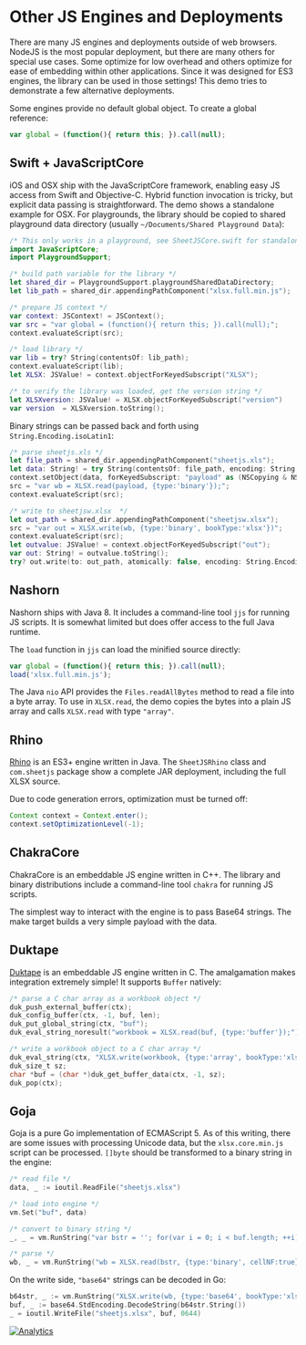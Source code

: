 # Other JS Engines and Deployments

There are many JS engines and deployments outside of web browsers. NodeJS is the
most popular deployment, but there are many others for special use cases.  Some
optimize for low overhead and others optimize for ease of embedding within other
applications.  Since it was designed for ES3 engines, the library can be used in
those settings!  This demo tries to demonstrate a few alternative deployments.

Some engines provide no default global object.  To create a global reference:

```js
var global = (function(){ return this; }).call(null);
```


## Swift + JavaScriptCore

iOS and OSX ship with the JavaScriptCore framework, enabling easy JS access from
Swift and Objective-C.  Hybrid function invocation is tricky, but explicit data
passing is straightforward.  The demo shows a standalone example for OSX.  For
playgrounds, the library should be copied to shared playground data directory
(usually `~/Documents/Shared Playground Data`):

```swift
/* This only works in a playground, see SheetJSCore.swift for standalone use */
import JavaScriptCore;
import PlaygroundSupport;

/* build path variable for the library */
let shared_dir = PlaygroundSupport.playgroundSharedDataDirectory;
let lib_path = shared_dir.appendingPathComponent("xlsx.full.min.js");

/* prepare JS context */
var context: JSContext! = JSContext();
var src = "var global = (function(){ return this; }).call(null);";
context.evaluateScript(src);

/* load library */
var lib = try? String(contentsOf: lib_path);
context.evaluateScript(lib);
let XLSX: JSValue! = context.objectForKeyedSubscript("XLSX");

/* to verify the library was loaded, get the version string */
let XLSXversion: JSValue! = XLSX.objectForKeyedSubscript("version")
var version  = XLSXversion.toString();
```

Binary strings can be passed back and forth using `String.Encoding.isoLatin1`:

```swift
/* parse sheetjs.xls */
let file_path = shared_dir.appendingPathComponent("sheetjs.xls");
let data: String! = try String(contentsOf: file_path, encoding: String.Encoding.isoLatin1);
context.setObject(data, forKeyedSubscript: "payload" as (NSCopying & NSObjectProtocol)!);
src = "var wb = XLSX.read(payload, {type:'binary'});";
context.evaluateScript(src);

/* write to sheetjsw.xlsx  */
let out_path = shared_dir.appendingPathComponent("sheetjsw.xlsx");
src = "var out = XLSX.write(wb, {type:'binary', bookType:'xlsx'})";
context.evaluateScript(src);
let outvalue: JSValue! = context.objectForKeyedSubscript("out");
var out: String! = outvalue.toString();
try? out.write(to: out_path, atomically: false, encoding: String.Encoding.isoLatin1);
```


## Nashorn

Nashorn ships with Java 8.  It includes a command-line tool `jjs` for running JS
scripts.  It is somewhat limited but does offer access to the full Java runtime.

The `load` function in `jjs` can load the minified source directly:

```js
var global = (function(){ return this; }).call(null);
load('xlsx.full.min.js');
```

The Java `nio` API provides the `Files.readAllBytes` method to read a file into
a byte array.  To use in `XLSX.read`, the demo copies the bytes into a plain JS
array and calls `XLSX.read` with type `"array"`.


## Rhino

[Rhino](http://www.mozilla.org/rhino) is an ES3+ engine written in Java.  The
`SheetJSRhino` class and `com.sheetjs` package show a complete JAR deployment,
including the full XLSX source.

Due to code generation errors, optimization must be turned off:

```java
Context context = Context.enter();
context.setOptimizationLevel(-1);
```


## ChakraCore

ChakraCore is an embeddable JS engine written in C++.  The library and binary
distributions include a command-line tool `chakra` for running JS scripts.

The simplest way to interact with the engine is to pass Base64 strings. The make
target builds a very simple payload with the data.


## Duktape

[Duktape](http://duktape.org/) is an embeddable JS engine written in C.  The
amalgamation makes integration extremely simple!  It supports `Buffer` natively:

```C
/* parse a C char array as a workbook object */
duk_push_external_buffer(ctx);
duk_config_buffer(ctx, -1, buf, len);
duk_put_global_string(ctx, "buf");
duk_eval_string_noresult("workbook = XLSX.read(buf, {type:'buffer'});");

/* write a workbook object to a C char array */
duk_eval_string(ctx, "XLSX.write(workbook, {type:'array', bookType:'xlsx'})");
duk_size_t sz;
char *buf = (char *)duk_get_buffer_data(ctx, -1, sz);
duk_pop(ctx);
```


## Goja

Goja is a pure Go implementation of ECMAScript 5.  As of this writing, there are
some issues with processing Unicode data, but the `xlsx.core.min.js` script can
be processed.  `[]byte` should be transformed to a binary string in the engine:

```go
/* read file */
data, _ := ioutil.ReadFile("sheetjs.xlsx")

/* load into engine */
vm.Set("buf", data)

/* convert to binary string */
_, _ = vm.RunString("var bstr = ''; for(var i = 0; i < buf.length; ++i) bstr += String.fromCharCode(buf[i]);")

/* parse */
wb, _ = vm.RunString("wb = XLSX.read(bstr, {type:'binary', cellNF:true});")
```

On the write side, `"base64"` strings can be decoded in Go:

```go
b64str, _ := vm.RunString("XLSX.write(wb, {type:'base64', bookType:'xlsx'})")
buf, _ := base64.StdEncoding.DecodeString(b64str.String())
_ = ioutil.WriteFile("sheetjs.xlsx", buf, 0644)
```

[![Analytics](https://ga-beacon.appspot.com/UA-36810333-1/SheetJS/js-xlsx?pixel)](https://github.com/SheetJS/js-xlsx)

